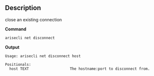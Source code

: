 ## Description
close an existing connection

**Command**

```sh
arisecli net disconnect
```

**Output**

```console
Usage: arisecli net disconnect host

Positionals:
  host TEXT                   The hostname:port to disconnect from.
```
